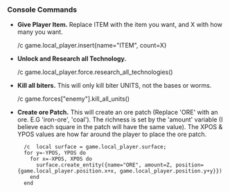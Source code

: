 ### Console Commands

- **Give Player Item.** Replace ITEM with the item you want, and X with how many you want.

  /c game.local_player.insert{name="ITEM", count=X}  
  
- **Unlock and Research all Technology.** 

  /c game.local_player.force.research_all_technologies() 

- **Kill all biters.** This will only kill biter UNITS, not the bases or  worms. 

  /c game.forces["enemy"].kill_all_units() 
  
- **Create ore Patch.** This will create an ore patch (Replace 'ORE' with an ore. E.G 'iron-ore', 'coal'). The richness is set by the 'amount' variable (I believe each square in the patch will have the same value). The XPOS &amp; YPOS values are how far around the player to place the ore patch. 

        /c  local surface = game.local_player.surface;
        for y=-YPOS, YPOS do
          for x=-XPOS, XPOS do
            surface.create_entity({name="ORE", amount=Z, position={game.local_player.position.x+x, game.local_player.position.y+y}})
          end
        end


